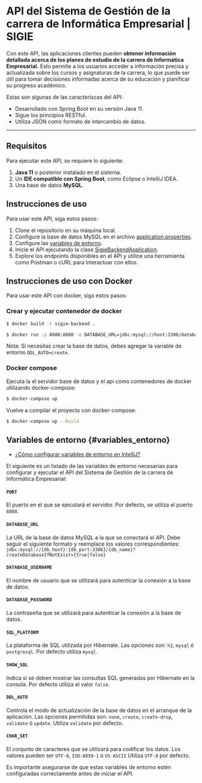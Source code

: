 # API del Sistema de Gestión de la carrera de Informática Empresarial | SIGIE

Con este API, las aplicaciones clientes pueden **obtener información detallada acerca de los planes de estudio de la carrera de Informática Empresarial.** Esto permite a los usuarios acceder a información precisa y actualizada sobre los cursos y asignaturas de la carrera, lo que puede ser útil para tomar decisiones informadas acerca de su educación y planificar su progreso académico.

Estas son algunas de las caracteríscas del API:

- Desarrollado con Spring Boot en su versión Java 11.
- Sigue los principios RESTful.
- Utiliza JSON como formato de intercambio de datos.

---

## Requisitos

Para ejecutar este API, se requiere lo siguiente:

1. **Java 11** o posterior instalado en el sistema.
2. Un **IDE compatible con Spring Boot**, como Eclipse o IntelliJ IDEA.
3. Una base de datos **MySQL**.

## Instrucciones de uso

Para usar este API, siga estos pasos:

1. Clone el repositorio en su máquina local.
2. Configure la base de datos MySQL en el archivo [application.properties](src\main\resources\application.properties).
3. Configure las [variables de entorno](#variables_entorno).
4. Inicie el API ejecutando la clase [SigieBackendApplication](src\main\java\cr\ac\ucr\ie\sigie\SigieBackendApplication.java).
5. Explore los endpoints disponibles en el API y utilice una herramienta como Postman o cURL para interactuar con ellos.


## Instrucciones de uso con Docker

Para usar este API con docker, siga estos pasos:

### Crear y ejecutar contenedor de docker

```bash
$ docker build -t sigie-backend .
```

```bash
$ docker run -p 8080:8080 -e DATABASE_URL=jdbc:mysql://host:3306/database_name?createDatabaseIfNotExist=TRUE -e DATABASE_USERNAME=your_user -e DATABASE_PASSWORD=your_password sigie-backend
```

Nota: Si necesitas crear la base de datos, debes agregar la variable de entorno `DDL_AUTO=create`.

### Docker compose

Ejecuta la el servidor base de datos y el api como contenedores de docker utilizando docker-compose:

```bash
$ docker-compose up
```

Vuelve a compilar el proyecto con docker-compose:
```bash
$ docker-compose up --build
```

## Variables de entorno {#variables_entorno}

- [¿Cómo configurar variables de entorno en IntelliJ?](https://www.jetbrains.com/help/objc/add-environment-variables-and-program-arguments.html)

El siguiente es un listado de las variables de entorno necesarias para configurar y ejecutar el API del Sistema de Gestión de la carrera de Informática Empresarial:

#### `PORT`

El puerto en el que se ejecutará el servidor. Por defecto, se utiliza el puerto `8080`.

#### `DATABASE_URL`

La URL de la base de datos MySQL a la que se conectará el API. Debe seguir el siguiente formato y reemplace los valores correspondientes: `jdbc:mysql://{db_host}:{db_port:3306}/{db_name}?createDatabaseIfNotExist={true|false}`

#### `DATABASE_USERNAME`

El nombre de usuario que se utilizará para autenticar la conexión a la base de datos.

#### `DATABASE_PASSWORD`

La contraseña que se utilizará para autenticar la conexión a la base de datos.

#### `SQL_PLATFORM`

La plataforma de SQL utilizada por Hibernate. Las opciones son: `h2`, `mysql` ó `postgresql`. Por defecto utiliza `mysql`.

#### `SHOW_SQL`

Indica si se deben mostrar las consultas SQL generadas por Hibernate en la consola. Por defecto utiliza el valor `false`.

#### `DDL_AUTO`

Controla el modo de actualización de la base de datos en el arranque de la aplicación. Las opciones permitidas son: `none`, `create`, `create-drop`, `validate` ó `update`. Utiliza `validate` por defecto.

#### `CHAR_SET`

El conjunto de caracteres que se utilizará para codificar los datos. Los valores pueden ser `UTF-8`, `ISO-8859-1` ó `US-ASCII` Utiliza `UTF-8` por defecto.

Es importante asegurarse de que estas variables de entorno estén configuradas correctamente antes de iniciar el API.
